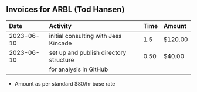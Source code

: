 
## Invoices for ARBL (Tod Hansen)

| Date       | Activity                                 | Time      | Amount  |
|:---------- |:---------------------------------------- |:--------- |:------- |
| 2023-06-10 | initial consulting with Jess Kincade     | 1.5       | $120.00 |
| 2023-06-10 | set up and publish directory structure   | 0.50      | $40.00  |
|            | for analysis in GitHub                   |           |         |

* Amount as per standard $80/hr base rate

